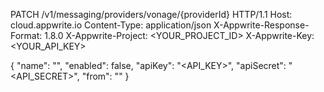 PATCH /v1/messaging/providers/vonage/{providerId} HTTP/1.1
Host: cloud.appwrite.io
Content-Type: application/json
X-Appwrite-Response-Format: 1.8.0
X-Appwrite-Project: <YOUR_PROJECT_ID>
X-Appwrite-Key: <YOUR_API_KEY>

{
  "name": "<NAME>",
  "enabled": false,
  "apiKey": "<API_KEY>",
  "apiSecret": "<API_SECRET>",
  "from": "<FROM>"
}
